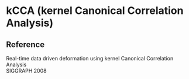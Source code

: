 # kCCA (kernel Canonical Correlation Analysis)

## Reference
Real-time data driven deformation using kernel Canonical Correlation Analysis  
SIGGRAPH 2008

